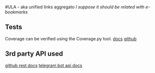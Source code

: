 #ULA - aka unified links aggregato
*I suppose it should be related with e-bookmarks*

## Tests
Coverage can be verified using the Coverage.py tool.
[docs](https://coverage.readthedocs.io/en/coverage-5.3/)
[github](https://github.com/nedbat/coveragepy/tree/coverage-5.3)

## 3rd party API used
[github rest docs](https://docs.github.com/en/free-pro-team@latest/rest/overview/resources-in-the-rest-api)
[telegram bot api docs](https://core.telegram.org/bots/api#sendmessage)
